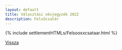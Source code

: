 ```yaml
---
layout: default
title: Választási névjegyzék 2022
description: Felsőcsatár
---
```


{% include settlementHTMLs/Felsooxxcsataar.html %}

[Vissza](./)